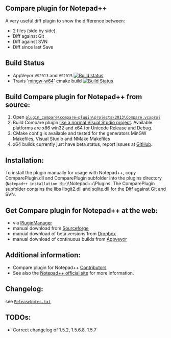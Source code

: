 Compare plugin for Notepad++
------------

A very useful diff plugin to show the difference between:
-  2 files (side by side)
-  Diff against Git
-  Diff against SVN
-  Diff since last Save

Build Status
------------

- AppVeyor `VS2013` and `VS2015`  [![Build status](https://ci.appveyor.com/api/projects/status/github/jsleroy/compare-plugin?svg=true)](https://ci.appveyor.com/project/jsleroy/compare-plugin)
- Travis '[mingw-w64](https://mingw-w64.org)' cmake build
[![Build Status](https://travis-ci.org/jsleroy/compare-plugin.svg?branch=master)](https://travis-ci.org/jsleroy/compare-plugin)

Build Compare plugin for Notepad++ from source:
-------------------------------

 1. Open [`plugin_compare\compare-plugin\projects\2013\Compare.vcxproj`](https://github.com/jsleroy/compare-plugin/blob/master/projects/2013/Compare.vcxproj)
 2. Build Compare plugin [like a normal Visual Studio project](https://msdn.microsoft.com/en-us/library/7s88b19e.aspx). Available platforms are x86 win32 and x64 for Unicode Release and Debug.
 3. CMake config is available and tested for the generators MinGW Makefiles, Visual Studio and NMake Makefiles
 4. x64 builds currently just have beta status, report issues at [GitHub](https://github.com/jsleroy/compare-plugin/issues).

Installation:
----------

To install the plugin manually for usage with Notepad++, copy ComparePlugin.dll and ComparePlugin subfolder
into the plugins directory (`Notepad++ installation dir`)\Notepad++\Plugins.
The ComparePlugin subfolder contains the libs libgit2.dll and sqlite.dll for the Diff against Git and SVN.

Get Compare plugin for Notepad++ at the web:
-------------------------------

- via [PluginManager](http://docs.notepad-plus-plus.org/index.php/Plugin_Central)
- manual download from [Sourceforge](https://sourceforge.net/projects/npp-plugins/files/ComparePlugin/)
- manual download of beta versions from [Dropbox](https://www.dropbox.com/sh/f42cxkqppuapa1j/AADvlcmqoK_myRmoOpeL1yGMa?dl=0)
- manual download of continuous builds from [Appveyor](https://ci.appveyor.com/project/jsleroy/compare-plugin/history)

Additional information:
----------

- Compare plugin for Notepad++ [Contributors](https://github.com/jsleroy/compare-plugin/graphs/contributors)
- See also the [Notepad++ official site](http://notepad-plus-plus.org/) for more information.

Changelog:
----------

see [`ReleaseNotes.txt`](https://github.com/jsleroy/compare-plugin/blob/master/ReleaseNotes.txt)

TODOs:
----------

 - Correct changelog of 1.5.2, 1.5.6.8, 1.5.7
